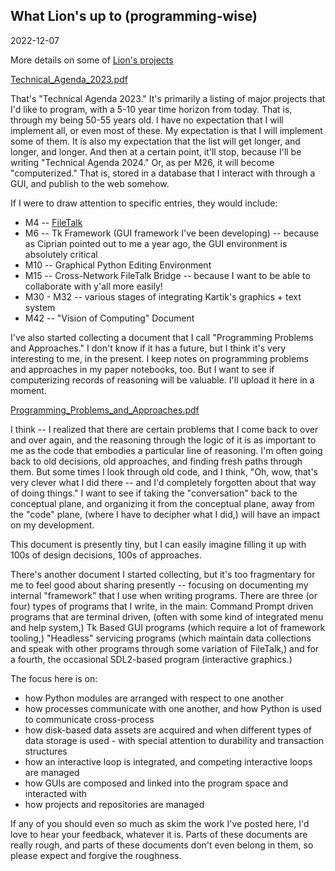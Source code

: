 ## What Lion's up to (programming-wise)

2022-12-07

More details on some of [Lion's projects](lion-status.md)

[Technical\_Agenda\_2023.pdf](lion/202221207-Technical_Agenda_2023.pdf)

That's "Technical Agenda 2023."  It's primarily a listing of major projects that I'd like to program, with a 5-10 year time horizon from today.  That is, through my being 50-55 years old.  I have no expectation that I will implement all, or even most of these.  My expectation is that I will implement some of them.  It is also my expectation that the list will get longer, and longer, and longer.  And then at a certain point, it'll stop, because I'll be writing "Technical Agenda 2024."  Or, as per M26, it will become "computerized."  That is, stored in a database that I interact with through a GUI, and publish to the web somehow.

If I were to draw attention to specific entries, they would include:
* M4 -- [FileTalk](lion/FileTalk.md)
* M6 -- Tk Framework (GUI framework I've been developing) -- because as Ciprian pointed out to me a year ago, the GUI environment is absolutely critical
* M10 -- Graphical Python Editing Environment
* M15 -- Cross-Network FileTalk Bridge -- because I want to be able to collaborate with y'all more easily!
* M30 - M32 -- various stages of integrating Kartik's graphics + text system
* M42 -- "Vision of Computing" Document

I've also started collecting a document that I call "Programming Problems and Approaches."  I don't know if it has a future, but I think it's very interesting to me, in the present.  I keep notes on programming problems and approaches in my paper notebooks, too.  But I want to see if computerizing records of reasoning will be valuable.  I'll upload it here in a moment.

[Programming\_Problems\_and\_Approaches.pdf](lion/202221207-Programming_Problems_and_Approaches.pdf)

I think -- I realized that there are certain problems that I come back to over and over again, and the reasoning through the logic of it is as important to me as the code that embodies a particular line of reasoning.  I'm often going back to old decisions, old approaches, and finding fresh paths through them.  But some times I look through old code, and I think, "Oh, wow, that's very clever what I did there -- and I'd completely forgotten about that way of doing things."  I want to see if taking the "conversation" back to the conceptual plane, and organizing it from the conceptual plane, away from the "code" plane, (where I have to decipher what I did,) will have an impact on my development.

This document is presently tiny, but I can easily imagine filling it up with 100s of design decisions, 100s of approaches.

There's another document I started collecting, but it's too fragmentary for me to feel good about sharing presently -- focusing on documenting my internal "framework" that I use when writing programs.  There are three (or four) types of programs that I write, in the main:  Command Prompt driven programs that are terminal driven, (often with some kind of integrated menu and help system,) Tk Based GUI programs (which require a lot of framework tooling,) "Headless" servicing programs (which maintain data collections and speak with other programs through some variation of FileTalk,) and for a fourth, the occasional SDL2-based program (interactive graphics.)

The focus here is on:
* how Python modules are arranged with respect to one another
* how processes communicate with one another, and how Python is used to communicate cross-process
* how disk-based data assets are acquired and when different types of data storage is used - with special attention to durability and transaction structures
* how an interactive loop is integrated, and competing interactive loops are managed
* how GUIs are composed and linked into the program space and interacted with
* how projects and repositories are managed

If any of you should even so much as skim the work I've posted here, I'd love to hear your feedback, whatever it is.  Parts of these documents are really rough, and parts of these documents don't even belong in them, so please expect and forgive the roughness.
